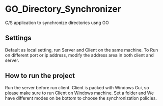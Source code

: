 # GO_Directory_Synchronizer
C/S application to synchronize directories usng GO
## Settings
Default as local setting, run Server and Client on the same machine.
To Run on different port or ip address, modify the address area in both client and server.
## How to run the project
Run the server before run client.
Client is packed with Windows Gui, so please make sure to run Client on Windows machine.
Set a folder and We have different modes on be bottom to choose the synchronization policies.
